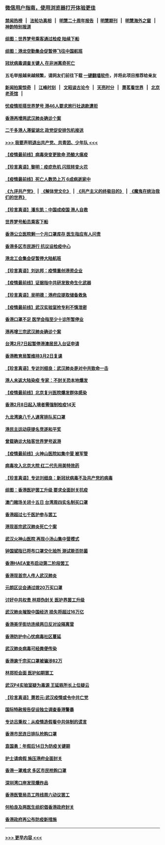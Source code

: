 ### [微信用户指南，使用浏览器打开体验更佳](https://github.com/gfw-breaker/banned-news1/blob/master/indexes/wechat-guide.md?t=0)
#### [禁闻热榜](热点新闻.md?t=0)  &nbsp;&nbsp;|&nbsp;&nbsp; [法轮功真相](https://github.com/gfw-breaker/truth/blob/master/README.md?t=0) &nbsp;&nbsp;|&nbsp;&nbsp; [明慧二十周年报告](https://github.com/gfw-breaker/mh-reports/blob/master/README.md?t=0) &nbsp;&nbsp;|&nbsp;&nbsp;[明慧期刊](https://github.com/gfw-breaker/mh-qikan) &nbsp;&nbsp;|&nbsp;&nbsp; [明慧海外之窗](https://github.com/gfw-breaker/mh-news/blob/master/README.md?t=0) &nbsp;&nbsp;|&nbsp;&nbsp; [神韵特别报道](https://github.com/gfw-breaker/mh-news/blob/master/shenyun.md?t=0)
#### [组图：世界梦号乘客通过检疫 陆续下船](../pages/nsc415/n11858302.md?t=02111333) 
#### [组图：港龙空勤集会促暂停飞往中国航班](../pages/nsc415/n11858190.md?t=02111333) 
#### [冠状病毒调查关键人 在非洲离奇死亡](../pages/nsc415/n11859798.md?t=02111333) 
#### 五毛举报越来越频繁，请网友们前往下载 [一键翻墙软件](https://github.com/gfw-breaker/ssr-accounts)，并将此项目推荐给亲友
#### [新闻拍案惊奇](https://github.com/gfw-breaker/banned-news1/blob/master/pages/link4.md) &nbsp;&nbsp;|&nbsp;&nbsp; [江峰时刻](https://github.com/gfw-breaker/banned-news1/blob/master/pages/link4.md) &nbsp;&nbsp;|&nbsp;&nbsp; [文昭谈古论今](https://github.com/gfw-breaker/banned-news1/blob/master/pages/link4.md) &nbsp;&nbsp;|&nbsp;&nbsp; [天亮时分](https://github.com/gfw-breaker/banned-news1/blob/master/pages/link4.md) &nbsp;&nbsp;|&nbsp;&nbsp; [萧茗看世界](https://github.com/gfw-breaker/banned-news1/blob/master/pages/link4.md) &nbsp;&nbsp;|&nbsp;&nbsp; [北京老茶馆](https://github.com/gfw-breaker/banned-news1/blob/master/pages/link4.md) &nbsp;&nbsp;|&nbsp;&nbsp; 
#### [忧疫情拒搭世界梦号 港46人要求旅行社退款遭拒](../pages/nsc415/n11859849.md?t=02111333) 
#### [香港再增两武汉肺炎确诊个案](../pages/nsc415/n11859833.md?t=02111333) 
#### [二千多港人滞留湖北 政党促安排包机接送](../pages/nsc415/n11859831.md?t=02111333) 
#### [>>> 我要声明退出共产党、共青团、少年队 <<<](https://github.com/begood0513/goodnews/blob/master/quit/letter.md) 
#### [【疫情最前线】病毒突变更致命 恐酿大瘟疫](../pages/nsc415/n11859604.md?t=02111333) 
#### [【珍言真语】黎明：疫症危机 闪现转变火花](../pages/nsc415/n11859199.md?t=02111333) 
#### [【疫情最前线】死亡人数恐上万 6成病逝家中](../pages/nsc415/n11856687.md?t=02111333) 
#### [《九评共产党》](https://github.com/begood0513/9ping.md/blob/master/README.md) &nbsp;|&nbsp; [《解体党文化》](../../../../jtdwh.md/blob/master/README.md)  &nbsp;|&nbsp; [《共产主义的终极目的》](../../../../gczydzjmd.md/blob/master/README.md) &nbsp;|&nbsp; [《魔鬼在统治我们的世界》](../../../../mgztzwmdsj.md/blob/master/README.md) 
#### [【珍言真语】潘东凯：中国成疫国 港人自救](../pages/nsc415/n11856962.md?t=02111333) 
#### [世界梦号船员乘客下船](../pages/nsc415/n11856883.md?t=02111333) 
#### [香港公立医院剩一个月口罩库存 医生指应有人问责](../pages/nsc415/n11856875.md?t=02111333) 
#### [香港多区市民游行 抗议设检疫中心](../pages/nsc415/n11856866.md?t=02111333) 
#### [港龙工会集会促暂停大陆航班](../pages/nsc415/n11856840.md?t=02111333) 
#### [【珍言真语】刘达邦：疫情重创港资企业](../pages/nsc415/n11854274.md?t=02111333) 
#### [【疫情最前线】证据指中共研发致命生化武器](../pages/nsc415/n11853087.md?t=02111333) 
#### [【珍言真语】吴明德：港府应提取储备救急](../pages/nsc415/n11852734.md?t=02111333) 
#### [【疫情最前线】武汉实验室抢专利不慎泄密](../pages/nsc415/n11850310.md?t=02111333) 
#### [香港口罩不足 医学会指至少十诊所暂停业](../pages/nsc415/n11850301.md?t=02111333) 
#### [港再增三宗武汉肺炎确诊个案](../pages/nsc415/n11850328.md?t=02111333) 
#### [台湾2月7日起暂停港澳居民入台证申请](../pages/nsc415/n11850304.md?t=02111333) 
#### [香港教育局暂维持3月2日复课](../pages/nsc415/n11850260.md?t=02111333) 
#### [【珍言真语】专访刘细良：武汉肺炎是对中共致命一击](../pages/nsc415/n11849934.md?t=02111333) 
#### [港人未返大陆染疫 专家：不封关恐本地爆发](../pages/nsc415/n11848021.md?t=02111333) 
#### [【疫情最前线】北京复兴医院爆发群体感染](../pages/nsc415/n11847626.md?t=02111333) 
#### [香港2月8日起入境者需强制检疫14天](../pages/nsc415/n11847658.md?t=02111333) 
#### [九龙湾逾八千人通宵排队买口罩](../pages/nsc415/n11847647.md?t=02111333) 
#### [港民主运动获提名竞逐和平奖](../pages/nsc415/n11847633.md?t=02111333) 
#### [曾载确诊大陆客世界梦号返港](../pages/nsc415/n11847608.md?t=02111333) 
#### [【疫情最前线】火神山医院如集中营 被军管](../pages/nsc415/n11847524.md?t=02111333) 
#### [病毒攻入北京大院 红二代先用美特效药](../pages/nsc415/n11847427.md?t=02111333) 
#### [【珍言真语】专访刘细良：新冠状病毒不及共产党的病毒](../pages/nsc415/n11847164.md?t=02111333) 
#### [组图：香港医护罢工升级 要求全面封关抗疫](../pages/nsc415/n11844107.md?t=02111333) 
#### [澳门赌场关闭十五日 台湾周四实名制买口罩](../pages/nsc415/n11845083.md?t=02111333) 
#### [香港超过七千医护参与罢工](../pages/nsc415/n11845051.md?t=02111333) 
#### [港现首宗武汉肺炎死亡个案](../pages/nsc415/n11844998.md?t=02111333) 
#### [武汉火神山医院 再现小汤山集中营模式](../pages/nsc415/n11844763.md?t=02111333) 
#### [钟国斌指已将布口罩交化验所 测试能否防菌](../pages/nsc415/n11842783.md?t=02111333) 
#### [香港HAEA宣布启动第二阶段罢工](../pages/nsc415/n11842723.md?t=02111333) 
#### [香港现首宗人传人武汉肺炎](../pages/nsc415/n11842766.md?t=02111333) 
#### [元朗区议会通过拨20万买口罩](../pages/nsc415/n11842754.md?t=02111333) 
#### [讨好中共权贵 林郑伪封关 医护界罢工升级](../pages/nsc415/n11842359.md?t=02111333) 
#### [武汉肺炎摧毁中国经济 损失将超过16万亿](../pages/nsc415/n11839723.md?t=02111333) 
#### [香港美孚街坊连续两日反对设隔离营](../pages/nsc415/n11839962.md?t=02111333) 
#### [香港防护中心忧病毒社区蔓延](../pages/nsc415/n11839933.md?t=02111333) 
#### [武汉肺炎病毒可经粪便传染](../pages/nsc415/n11839939.md?t=02111333) 
#### [香港逾千宗买口罩被骗涉82万](../pages/nsc415/n11839914.md?t=02111333) 
#### [林郑拒会面 医护如期罢工](../pages/nsc415/n11839892.md?t=02111333) 
#### [武汉P4实验室疑为毒源 王延轶所长上位疑云](../pages/nsc415/n11835543.md?t=02111333) 
#### [【珍言真语】萧若元:武汉疫情或令中共亡党](../pages/nsc415/n11829394.md?t=02111333) 
#### [国际特赦报告促设独立调查香港警暴](../pages/nsc415/n11833845.md?t=02111333) 
#### [专访吕秉权：从疫情造假看中共体制的谎言](../pages/nsc415/n11833813.md?t=02111333) 
#### [香港市民连日排队抢购口罩](../pages/nsc415/n11833794.md?t=02111333) 
#### [袁国勇：年假后14日为防疫关键期](../pages/nsc415/n11831088.md?t=02111333) 
#### [护士请病假 施压港府全面封关](../pages/nsc415/n11831030.md?t=02111333) 
#### [香港一罩难求 多区市民抢购口罩](../pages/nsc415/n11831002.md?t=02111333) 
#### [深圳湾口岸发现爆炸品](../pages/nsc415/n11828802.md?t=02111333) 
#### [香港医管局员工阵线周六动议罢工](../pages/nsc415/n11828762.md?t=02111333) 
#### [何柏良及两医生组织倡香港政府封关](../pages/nsc415/n11828749.md?t=02111333) 
#### [香港政府再公布防疫新措施](../pages/nsc415/n11828716.md?t=02111333) 

----
#### [ >>> 更早内容 <<< ](../indexes/nsc415-earlier.md)
